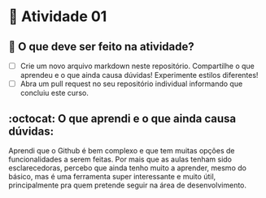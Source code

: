 
# :wave: Atividade 01

## 📝 O que deve ser feito na atividade?

- [ ] Crie um novo arquivo markdown neste repositório. Compartilhe o que aprendeu e o que ainda causa dúvidas! Experimente estilos diferentes!
- [ ] Abra um pull request no seu repositório individual informando que concluiu este curso.

## :octocat: O que aprendi e o que ainda causa dúvidas:

Aprendi que o Github é bem complexo e que tem muitas opções de funcionalidades a serem feitas. Por mais que as aulas tenham sido esclarecedoras, percebo que ainda tenho muito a aprender, mesmo do básico, mas é uma ferramenta super interessante e muito útil, principalmente pra quem pretende seguir na área de desenvolvimento.